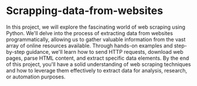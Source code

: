# Scrapping-data-from-websites
In this project, we will explore the fascinating world of web scraping using Python.
We'll delve into the process of extracting data from websites programmatically, allowing us to gather valuable information from the vast array of online resources available. 
Through hands-on examples and step-by-step guidance, we'll learn how to send HTTP requests, download web pages, parse HTML content, and extract specific data elements. 
By the end of this project, you'll have a solid understanding of web scraping techniques and how to leverage them effectively to extract data for analysis, research, or automation purposes.






